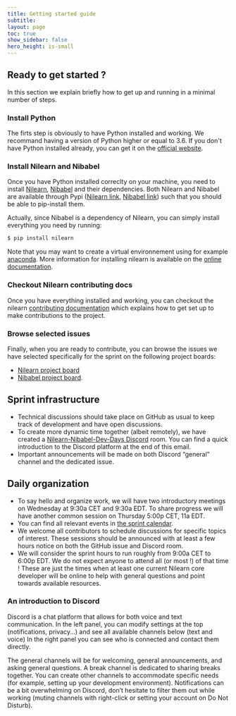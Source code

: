 ```yaml
---
title: Getting started guide
subtitle:
layout: page
toc: true
show_sidebar: false
hero_height: is-small
---
```


## Ready to get started ?

In this section we explain briefly how to get up and running in a minimal number of steps.

### Install Python

The firts step is obviously to have Python installed and working. We recommand having a version of Python higher or equal to 3.6. If you don't have Python installed already, you can get it on the [official website](https://www.python.org/downloads/).

### Install Nilearn and Nibabel

Once you have Python installed correclty on your machine, you need to install [Nilearn](https://github.com/nilearn/nilearn),  [Nibabel](https://github.com/nipy/nibabel) and their dependencies. Both Nilearn and Nibabel are available through Pypi ([Nilearn link](https://pypi.org/project/nilearn/), [Nibabel link](https://pypi.org/project/nibabel/)) such that you should be able to pip-install them. 

Actually, since Nibabel is a dependency of Nilearn, you can simply install everything you need by running:

```bash
$ pip install nilearn
```

Note that you may want to create a virtual environnement using for example [anaconda](https://docs.conda.io/projects/conda/en/latest/user-guide/tasks/manage-environments.html). More information for installing nilearn is available on the [online documentation](https://nilearn.github.io/introduction.html#installation).

### Checkout Nilearn contributing docs

Once you have everything installed and working, you can checkout the nilearn [contributing documentation](http://nilearn.github.io/development.html) which explains how to get set up to make contributions to the project.

### Browse selected issues

Finally, when you are ready to contribute, you can browse the issues we have selected specifically for the sprint on the following project boards:

- [Nilearn project board](https://github.com/nilearn/nilearn/projects/6)
- [Nibabel project board](https://github.com/nipy/nibabel/projects/1).

## Sprint infrastructure

- Technical discussions should take place on GitHub as usual to keep track of development and have open discussions.
- To create more dynamic time together (albeit remotely), we have created a [Nilearn-Nibabel-Dev-Days Discord](https://discord.gg/bMBhb7w) room.
  You can find a quick introduction to the Discord platform at the end of this email.
- Important announcements will be made on both Discord “general” channel and the dedicated issue.

## Daily organization

- To say hello and organize work, we will have two introductory meetings on Wednesday at 9:30a CET and 9:30a EDT.
  To share progress we will have another common session on Thursday 5:00p CET, 11a EDT.
- You can find all relevant events in [the sprint calendar](https://calendar.google.com/calendar/b/3?cid=bmlsZWFybi5ldmVudHNAZ21haWwuY29t).
- We welcome all contributors to schedule discussions for specific topics of interest.
  These sessions should be announced with at least a few hours notice on both the GitHub issue and Discord room.
- We will consider the sprint hours to run roughly from 9:00a CET to 6:00p EDT.
  We do not expect anyone to attend all (or most !) of that time !
  These are just the times when at least one current Nilearn core developer will be online to help with general questions and point towards available resources.

### An introduction to Discord

Discord is a chat platform that allows for both voice and text communication.
In the left panel, you can modify settings at the top (notifications, privacy…) and see all available channels below (text and voice)
In the right panel you can see who is connected and contact them directly.

The general channels will be for welcoming, general announcements, and asking general questions.
A break channel is dedicated to sharing breaks together.
You can create other channels to accommodate specific needs (for example, setting up your development environment).
Notifications can be a bit overwhelming on Discord, don’t hesitate to filter them out while working (muting channels with right-click or setting your account on Do Not Disturb).
